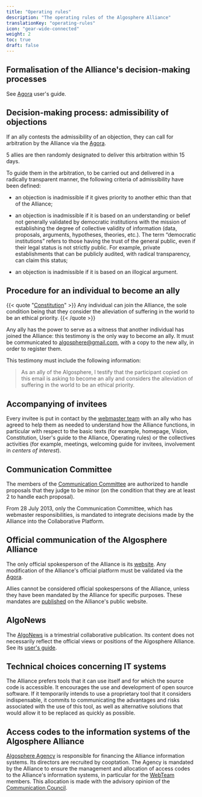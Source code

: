 ```yaml
---
title: "Operating rules"
description: "The operating rules of the Algosphere Alliance"
translationKey: "operating-rules"
icon: "gear-wide-connected"
weight: 2
toc: true
draft: false
---
```


## Formalisation of the Alliance's decision-making processes

See [Agora](https://docs.google.com/document/d/17zLxF1WO3YTx4l8Qy2aw2lHm6Dn3q0B2wfofp8EfPqY/edit) user's guide.

## Decision-making process: admissibility of objections

If an ally contests the admissibility of an objection, they can call for arbitration by the Alliance via the [Agora](https://docs.google.com/document/d/17zLxF1WO3YTx4l8Qy2aw2lHm6Dn3q0B2wfofp8EfPqY/edit).

5 allies are then randomly designated to deliver this arbitration within 15 days.

To guide them in the arbitration, to be carried out and delivered in a radically transparent manner, the following criteria of admissibility have been defined:

- an objection is inadmissible if it gives priority to another ethic than that of the Alliance;

- an objection is inadmissible if it is based on an understanding or belief not generally validated by democratic institutions with the mission of establishing the degree of collective validity of information (data, proposals, arguments, hypotheses, theories, etc.). The term “democratic institutions” refers to those having the trust of the general public, even if their legal status is not strictly public. For example, private establishments that can be publicly audited, with radical transparency, can claim this status;

- an objection is inadmissible if it is based on an illogical argument.

## Procedure for an individual to become an ally

{{< quote "[Constitution](/about/governance/constitution)" >}}
Any individual can join the Alliance, the sole condition being that they consider the alleviation of suffering in the world to be an ethical priority.
{{< /quote >}}

Any ally has the power to serve as a witness that another individual has joined the Alliance: this testimony is the only way to become an ally. It must be communicated to <a href="mailto:algosphere@gmail.com" class="no-external-icon">algosphere@gmail.com</a>, with a copy to the new ally, in order to register them.

This testimony must include the following information:

> As an ally of the Algosphere, I testify that the participant copied on this email is asking to become an ally and considers the alleviation of suffering in the world to be an ethical priority.

## Accompanying of invitees

Every invitee is put in contact by the [webmaster team](https://docs.google.com/document/d/1ga_n1CG-no3lGgMFyzWsvisUcyWrDGXLANBvhcGfrz8/edit) with an ally who has agreed to help them as needed to understand how the Alliance functions, in particular with respect to the basic texts (for example, homepage, Vision, Constitution, User's guide to the Alliance, Operating rules) or the collectives activities (for example, meetings, welcoming guide for invitees, involvement in _centers of interest_).

## Communication Committee

The members of the [Communication Committee](/portal/communication-council/) are authorized to handle proposals that they judge to be minor (on the condition that they are at least 2 to handle each proposal).

From 28 July 2013, only the Communication Committee, which has webmaster responsibilities, is mandated to integrate decisions made by the Alliance into the Collaborative Platform.

## Official communication of the Algosphere Alliance

The only official spokesperson of the Alliance is its [website](https://algosphere.org). Any modification of the Alliance's official platform must be validated via the [Agora](https://docs.google.com/document/d/17zLxF1WO3YTx4l8Qy2aw2lHm6Dn3q0B2wfofp8EfPqY/edit).

Allies cannot be considered official spokespersons of the Alliance, unless they have been mandated by the Alliance for specific purposes. These mandates are [published](/about/governance/mandates) on the Alliance's public website.

## AlgoNews

The [AlgoNews](/resources/algonews) is a trimestrial collaborative publication. Its content does not necessarily reflect the official views or positions of the Algosphere Alliance. See its [user's guide](https://docs.google.com/document/d/1DBa1pEdACvb7VH4y945ULfaAWslGkpCQDZjINOb8l6I/edit?pli=1#bookmark=id.fg1tgdjp8aox).

## Technical choices concerning IT systems

The Alliance prefers tools that it can use itself and for which the source code is accessible. It encourages the use and development of open source software. If it temporarily intends to use a proprietary tool that it considers indispensable, it commits to communicating the advantages and risks associated with the use of this tool, as well as alternative solutions that would allow it to be replaced as quickly as possible.

## Access codes to the information systems of the Algosphere Alliance

[Algosphere Agency](https://docs.google.com/document/d/1A_lrVWRrMHbHKMsZskDUaqgCLs9Gk5AaeT5oWyNNAw4/edit) is responsible for financing the Alliance information systems. Its directors are recruited by cooptation. The Agency is mandated by the Alliance to ensure the management and allocation of access codes to the Alliance's information systems, in particular for the [WebTeam](https://docs.google.com/document/d/1ga_n1CG-no3lGgMFyzWsvisUcyWrDGXLANBvhcGfrz8/edit) members. This allocation is made with the advisory opinion of the [Communication Council](https://docs.google.com/document/d/1Zm-MEz1kDwAdGjfblLv5ARnps3QJ2dlMij_4B-KbH5c/edit).
